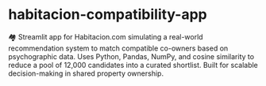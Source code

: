 # habitacion-compatibility-app
🏘️ Streamlit app for Habitacion.com simulating a real-world recommendation system to match compatible co-owners based on psychographic data. Uses Python, Pandas, NumPy, and cosine similarity to reduce a pool of 12,000 candidates into a curated shortlist. Built for scalable decision-making in shared property ownership.
